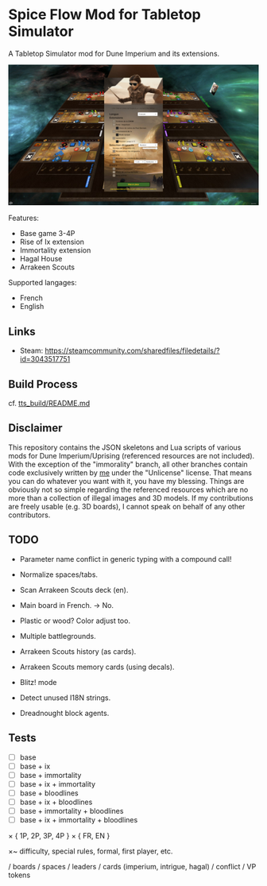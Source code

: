 # Spice Flow Mod for Tabletop Simulator

A Tabletop Simulator mod for Dune Imperium and its extensions.

![Capture](captures/capture-1.jpg)

Features:

- Base game 3-4P
- Rise of Ix extension
- Immortality extension
- Hagal House
- Arrakeen Scouts

Supported langages:

- French
- English

## Links

- Steam: https://steamcommunity.com/sharedfiles/filedetails/?id=3043517751

## Build Process

cf. [tts_build/README.md](tts_build/README.md)

## Disclaimer

This repository contains the JSON skeletons and Lua scripts of various mods for Dune Imperium/Uprising (referenced resources are not included). With the exception of the "immorality" branch, all other branches contain code exclusively written by [me](https://steamcommunity.com/profiles/76561197978597744/myworkshopfiles/?appid=286160) under the "Unlicense" license. That means you can do whatever you want with it, you have my blessing. Things are obviously not so simple regarding the referenced resources which are no more than a collection of illegal images and 3D models. If my contributions are freely usable (e.g. 3D boards), I cannot speak on behalf of any other contributors.

## TODO

- Parameter name conflict in generic typing with a compound call!
- Normalize spaces/tabs.

- Scan Arrakeen Scouts deck (en).
- Main board in French. -> No.
- Plastic or wood? Color adjust too.
- Multiple battlegrounds.
- Arrakeen Scouts history (as cards).
- Arrakeen Scouts memory cards (using decals).
- Blitz! mode
- Detect unused I18N strings.
- Dreadnought block agents.

## Tests

- [ ] base
- [ ] base + ix
- [ ] base + immortality
- [ ] base + ix + immortality
- [ ] base + bloodlines
- [ ] base + ix + bloodlines
- [ ] base + immortality + bloodlines
- [ ] base + ix + immortality + bloodlines

× { 1P, 2P, 3P, 4P }
× { FR, EN }

×~ difficulty, special rules, formal, first player, etc.

/ boards / spaces / leaders / cards (imperium, intrigue, hagal) / conflict / VP tokens
